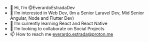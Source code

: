 - 👋 Hi, I’m @EverardoEstradaDev
- 👀 I’m interested in Web Dev, (Im a Senior Laravel Dev,  Mid Senior Angular, Node and Flutter Dev)
- 🌱 I’m currently learning React and React Native
- 💞️ I’m looking to collaborate on Social Projects
- 📫 How to reach me everardo.estrada@proton.me

<!---
EverardoEstradaDev/EverardoEstradaDev is a ✨ special ✨ repository because its `README.md` (this file) appears on your GitHub profile.
You can click the Preview link to take a look at your changes.
--->
